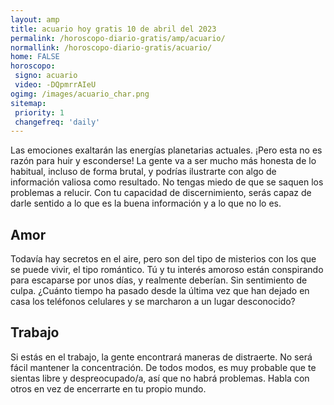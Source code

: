 ```yaml
---
layout: amp
title: acuario hoy gratis 10 de abril del 2023 
permalink: /horoscopo-diario-gratis/amp/acuario/
normallink: /horoscopo-diario-gratis/acuario/
home: FALSE
horoscopo:
 signo: acuario
 video: -DQpmrrAIeU
ogimg: /images/acuario_char.png
sitemap:
 priority: 1
 changefreq: 'daily'
---
```



Las emociones exaltarán las energías planetarias actuales. ¡Pero esta no es razón para huir y esconderse! La gente va a ser mucho más honesta de lo habitual, incluso de forma brutal, y podrías ilustrarte con algo de información valiosa como resultado. No tengas miedo de que se saquen los problemas a relucir. Con tu capacidad de discernimiento, serás capaz de darle sentido a lo que es la buena información y a lo que no lo es.

## Amor

Todavía hay secretos en el aire, pero son del tipo de misterios con los que se puede vivir, el tipo romántico. Tú y tu interés amoroso están conspirando para escaparse por unos días, y realmente deberían. Sin sentimiento de culpa. ¿Cuánto tiempo ha pasado desde la última vez que han dejado en casa los teléfonos celulares y se marcharon a un lugar desconocido?

## Trabajo

Si estás en el trabajo, la gente encontrará maneras de distraerte. No será fácil mantener la concentración. De todos modos, es muy probable que te sientas libre y despreocupado/a, así que no habrá problemas. Habla con otros en vez de encerrarte en tu propio mundo.